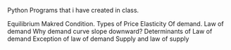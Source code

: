 Python Programs that i have created in class.

Equilibrium Makred Condition.
Types of Price Elasticity Of demand.
Law of demand
Why demand curve slope downward?
Determinants of Law of demand
Exception of law of demand
Supply and law of supply